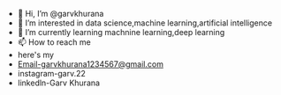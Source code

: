 - 👋 Hi, I’m @garvkhurana
- 👀 I’m interested in data science,machine learning,artificial intelligence
- 🌱 I’m currently learning machnine learning,deep learning
- 📫 How to reach me
- here's my
- Email-garvkhurana1234567@gmail.com
- instagram-garv.22
- linkedln-Garv Khurana

<!---
garvkhurana/garvkhurana is a ✨ special ✨ repository because its `README.md` (this file) appears on your GitHub profile.
You can click the Preview link to take a look at your changes.
--->
